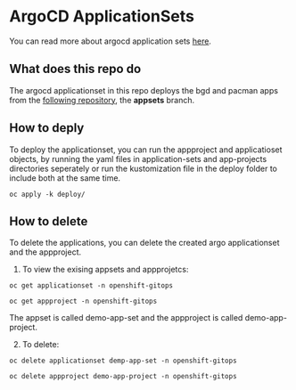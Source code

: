 
# ArgoCD ApplicationSets
You can read more about argocd application sets [here](https://cloud.redhat.com/blog/getting-started-with-applicationsets).


## What does this repo do
The argocd applicationset in this repo deploys the bgd and pacman apps from the [following repository](https://github.com/RedHat-EMEA-SSA-Team/ns-apps), the **appsets** branch.

## How to deply 
To deploy the applicationset, you can run the appproject and applicatioset objects, by running the yaml files in application-sets and app-projects directories seperately or run the kustomization file in the deploy folder to include both at the same time.

```
oc apply -k deploy/
```

## How to delete
To delete the applications, you can delete the created argo applicationset and the appproject. 

1) To view the exising appsets and appprojetcs:

```
oc get applicationset -n openshift-gitops
```
```
oc get appproject -n openshift-gitops
```
The appset is called demo-app-set and the appproject is called demo-app-project.

2) To delete:
```
oc delete applicationset demp-app-set -n openshift-gitops
```
```
oc delete appproject demo-app-project -n openshift-gitops
```